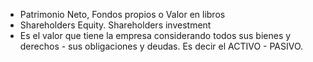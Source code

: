 - Patrimonio Neto, Fondos propios o Valor en libros
- Shareholders Equity. Shareholders investment
- Es el valor que tiene la empresa considerando todos sus bienes y derechos - sus obligaciones y deudas. Es decir el ACTIVO - PASIVO.